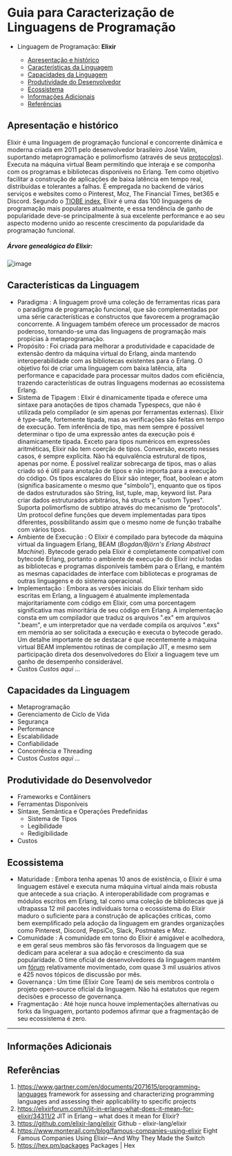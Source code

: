 <!--
Recomendações:
1. A
2. B

Contribuidores:
+ Kenia e Luiz
+ Mauricio Santiago, Gustavo Santos, Matheus Novais, Ivens Joris, Matheus Silva
+ Álvaro Souza Oliveira; Carlos Mosselman Cabral Neto; Thiago Vieira Souza Andrade; Caio Nery Matos Santos; Vanessa Machado Araújo
+ Daniel

Fontes:
+ Criação do TOC
  + [Table of contents generated with markdown-toc](http://ecotrust-canada.github.io/markdown-toc/)
---

-->

# Guia para Caracterização de Linguagens de Programação

+ Linguagem de Programação: **Elixir**

  + [Apresentação e histórico](#apresenta--o-e-hist-rico)
  + [Características da Linguagem](#caracter-sticas-da-linguagem)
  + [Capacidades da Linguagem](#capacidades-da-linguagem)
  + [Produtividade do Desenvolvedor](#produtividade-do-desenvolvedor)
  + [Ecossistema](#ecossistema)
  + [Informações Adicionais](#informa--es-adicionais)
  + [Referências](#refer-ncias)

## Apresentação e histórico

Elixir é uma linguagem de programação funcional e concorrente dinâmica e moderna criada em 2011 pelo desenvolvedor brasileiro José Valim, suportando metaprogramação e polimorfismo (através de seus [protocolos](https://elixir-lang.org/getting-started/protocols.html)). Executa na máquina virtual Beam permitindo que interaja e se componha com os programas e bibliotecas disponíveis no Erlang. Tem como objetivo facilitar a construção de aplicações de baixa latência em tempo real, distribuídas e tolerantes a falhas. É empregada no backend de vários serviços e websites como o Pinterest, Moz, The Financial Times, bet365 e Discord. Segundo o [TIOBE index](https://www.tiobe.com/tiobe-index/), Elixir é uma das 100 linguagens de programação mais populares atualmente, e essa tendência de ganho de popularidade deve-se principalmente à sua excelente performance e ao seu aspecto moderno unido ao rescente crescimento da popularidade da programação funcional.

##### Árvore genealógica do Elixir:

![image](./res/elixir-tree.png)

## Características da Linguagem

+ Paradigma
  :  A linguagem provê uma coleção de ferramentas ricas para o paradigma de programação funcional, que são complementadas por uma série características e constructos que favorecem a programação concorrente. A linguagem também oferece um processador de macros poderoso, tornando-se uma das linguagens de programação mais propícias à metaprogramação.
+ Propósito
  : Foi criada para melhorar a produtividade e capacidade de extensão dentro da máquina virtual do Erlang, ainda mantendo interoperabilidade com as bibliotecas existentes para o Erlang. O objetivo foi de criar uma linguagem com baixa latência, alta performance e capacidade para processar muitos dados com eficiência, trazendo características de outras linguagens modernas ao ecossistema Erlang.
+ Sistema de Tipagem
  : Elixir é dinamicamente tipada e oferece uma sintaxe para anotações de tipos chamada Typespecs, que não é utilizada pelo compilador (e sim apenas por ferramentas externas). Elixir é type-safe, fortemente tipada, mas as verificações são feitas em tempo de execução. Tem inferência de tipo, mas nem sempre é possível determinar o tipo de uma expressão antes da execução pois é dinamicamente tipada. Exceto para tipos numéricos em expressões aritméticas, Elixir não tem coerção de tipos. Conversão, exceto nesses casos, é sempre explícita. Não há equivalência estrutural de tipos, apenas por nome. É possível realizar sobrecarga de tipos, mas o alias criado só é útil para anotação de tipos e não importa para a execução do código.
  Os tipos escalares do Elixir são integer, float, boolean e atom (significa basicamente o mesmo que "símbolo"), enquanto que os tipos de dados estruturados são String, list, tuple, map, keyword list. Para criar dados estruturados arbitrários, há structs e "custom Types".
  Suporta polimorfismo de subtipo através do mecanismo de "protocols". Um protocol define funções que devem implementadas para tipos diferentes, possibilitando assim que o mesmo nome de função trabalhe com vários tipos.
+ Ambiente de Execução
  : O Elixir é compilado para bytecode da máquina virtual da linguagem Erlang, BEAM (_Bogdan/Björn's Erlang Abstract Machine_). Bytecode gerado pela Elixir é completamente compatível com bytecode Erlang, portanto o ambiente de execução do Elixir inclui todas as bibliotecas e programas disponíveis também para o Erlang, e mantém as mesmas capacidades de interface com bibliotecas e programas de outras linguagens e do sistema operacional.
+ Implementação
  : Embora as versões iniciais do Elixir tenham sido escritas em Erlang, a linguagem é atualmente implementada majoritariamente com código em Elixir, com uma porcentagem significativa mas minoritária de seu código em Erlang. A implementação consta em um compilador que traduz os arquivos ".ex" em arquivos ".beam", e um interpretador que na verdade compila os arquivos ".exs" em memória ao ser solicitada a execução e executa o bytecode gerado. Um detalhe importante de se destacar é que recentemente a máquina virtual BEAM implementou rotinas de compilação JIT, e mesmo sem participação direta dos desenvolvedores do Elixir a linguagem teve um ganho de desempenho considerável.
+ Custos
 _Custos aqui ..._

## Capacidades da Linguagem

+ Metaprogramação
+ Gerenciamento de Ciclo de Vida
+ Segurança
+ Performance
+ Escalabilidade
+ Confiabilidade
+ Concorrência e Threading
+ Custos
  _Custos aqui ..._

## Produtividade do Desenvolvedor

+ Frameworks e Contâiners
+ Ferramentas Disponíveis
+ Sintaxe, Semântica e Operações Predefinidas
  + Sistema de Tipos
  + Legibilidade
  + Redigibilidade
+ Custos

## Ecossistema

+ Maturidade
  : Embora tenha apenas 10 anos de existência, o Elixir é uma linguagem estável e executa numa máquina virtual ainda mais robusta que antecede a sua criação. A interoperabilidade com programas e módulos escritos em Erlang, tal como uma coleção de bibliotecas que já ultrapassa 12 mil pacotes individuais torna o ecossistema do Elixir maduro o suficiente para a construção de aplicações críticas, como bem exemplificado pela adoção da linguagem em grandes organizações como Pinterest, Discord, PepsiCo, Slack, Postmates e Moz.
+ Comunidade
  : A comunidade em torno do Elixir é amigável e acolhedora, e em geral seus membros são fãs fervorosos da linguagem que se dedicam para acelerar a sua adoção e crescimento da sua popularidade. O time oficial de desenvolvedores da linguagem mantém um [fórum](https://elixirforum.com/about) relativamente movimentado, com quase 3 mil usuários ativos e 425 novos tópicos de discussão por mês.
+ Governança
  : Um time (Elixir Core Team) de seis membros controla o projeto open-source oficial da linguagem. Não há estatutos que regem decisões e processo de governança.
+ Fragmentação
  : Até hoje nunca houve implementações alternativas ou forks da linguagem, portanto podemos afirmar que a fragmentação de seu ecossistema é zero.

---

## Informações Adicionais

## Referências

1. https://www.gartner.com/en/documents/2071615/programming-languages
framework for assessing and characterizing programming languages and assessing their applicability to specific projects
2. https://elixirforum.com/t/jit-in-erlang-what-does-it-mean-for-elixir/34311/2
JIT in Erlang – what does it mean for Elixir?
3. https://github.com/elixir-lang/elixir
Github - elixir-lang/elixir
4. https://www.monterail.com/blog/famous-companies-using-elixir
Eight Famous Companies Using Elixir—And Why They Made the Switch
5. https://hex.pm/packages
Packages | Hex
